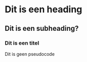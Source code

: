 <!--Hello World-->


# Dit is een heading
## Dit is een subheading?
### Dit is een titel
Dit is geen pseudocode
